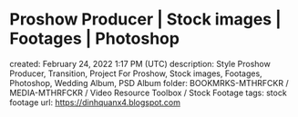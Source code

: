 # Proshow Producer | Stock images | Footages | Photoshop

created: February 24, 2022 1:17 PM (UTC)
description: Style Proshow Producer, Transition, Project For Proshow, Stock images, Footages, Photoshop, Wedding Album, PSD Album
folder: BOOKMRKS-MTHRFCKR / MEDIA-MTHRFCKR / Video Resource Toolbox / Stock Footage
tags: stock footage
url: https://dinhquanx4.blogspot.com